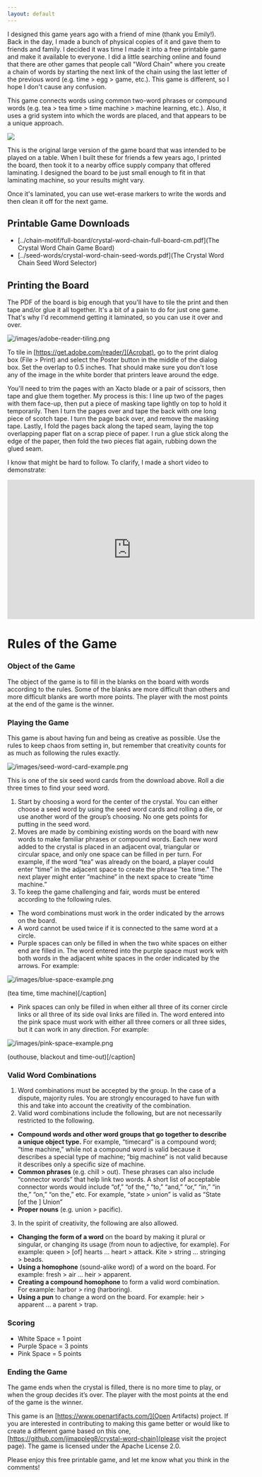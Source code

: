```yaml
---
layout: default
---
```


I designed this game years ago with a friend of mine (thank you Emily!). Back in the day, I made a bunch of physical copies of it and gave them to friends and family. I decided it was time I made it into a free printable game and make it available to everyone. I did a little searching online and found that there are other games that people call "Word Chain" where you create a chain of words by starting the next link of the chain using the last letter of the previous word (e.g. time &gt; egg &gt; game, etc.). This game is different, so I hope I don't cause any confusion.

This game connects words using common two-word phrases or compound words (e.g. tea &gt; tea time &gt; time machine &gt; machine learning, etc.). Also, it uses a grid system into which the words are placed, and that appears to be a unique approach.

![](/images/crystal-word-chain-full-board.png)

This is the original large version of the game board that was intended to be played on a table. When I built these for friends a few years ago, I printed the board, then took it to a nearby office supply company that offered laminating. I designed the board to be just small enough to fit in that laminating machine, so your results might vary.

Once it's laminated, you can use wet-erase markers to write the words and then clean it off for the next game.

## [](#printable-game-downloads)Printable Game Downloads

* [../chain-motif/full-board/crystal-word-chain-full-board-cm.pdf](The Crystal Word Chain Game Board)
* [../seed-words/crystal-word-chain-seed-words.pdf](The Crystal Word Chain Seed Word Selector)</a>

## [](#printing-the-board)Printing the Board

The PDF of the board is big enough that you'll have to tile the print and then tape and/or glue it all together. It's a bit of a pain to do for just one game. That's why I'd recommend getting it laminated, so you can use it over and over.

![/images/adobe-reader-tiling.png](/images/adobe-reader-tiling.png)

To tile in [https://get.adobe.com/reader/](Acrobat), go to the print dialog box (File &gt; Print) and select the Poster button in the middle of the dialog box. Set the overlap to 0.5 inches. That should make sure you don't lose any of the image in the white border that printers leave around the edge.

You'll need to trim the pages with an Xacto blade or a pair of scissors, then tape and glue them together. My process is this: I line up two of the pages with them face-up, then put a piece of masking tape lightly on top to hold it temporarily. Then I turn the pages over and tape the back with one long piece of scotch tape. I turn the page back over, and remove the masking tape. Lastly, I fold the pages back along the taped seam, laying the top overlapping paper flat on a scrap piece of paper. I run a glue stick along the edge of the paper, then fold the two pieces flat again, rubbing down the glued seam.

I know that might be hard to follow. To clarify, I made a short video to demonstrate:

<iframe width="560" height="315" src="https://www.youtube.com/embed/kqeqshk-fmQ?ecver=1" frameborder="0" allowfullscreen></iframe>

# [](#rules-of-the-game)Rules of the Game

### [](#object-of-the-game)Object of the Game

The object of the game is to fill in the blanks on the board with words according to the rules. Some of the blanks are more difficult than others and more difficult blanks are worth more points. The player with the most points at the end of the game is the winner.

### [](#playing-the-game)Playing the Game

This game is about having fun and being as creative as possible. Use the rules to keep chaos from setting in, but remember that creativity counts for as much as following the rules exactly.

![/images/seed-word-card-example.png](/images/seed-word-card-example.png)

This is one of the six seed word cards from the download above. Roll a die three times to find your seed word.

1. Start by choosing a word for the center of the crystal. You can either choose a seed word by using the seed word cards and rolling a die, or use another word of the group’s choosing. No one gets points for putting in the seed word.
2. Moves are made by combining existing words on the board with new words to make familiar phrases or compound words. Each new word added to the crystal is placed in an adjacent oval, triangular or circular space, and only one space can be filled in per turn. For example, if the word “tea” was already on the board, a player could enter “time” in the adjacent space to create the phrase “tea time.” The next player might enter “machine” in the next space to create “time machine.”
3. To keep the game challenging and fair, words must be entered according to the following rules.
  - The word combinations must work in the order indicated by the arrows on the board.
  - A word cannot be used twice if it is connected to the same word at a circle.
  - Purple spaces can only be filled in when the two white spaces on either end are filled in. The word entered into the purple space must work with both words in the adjacent white spaces in the order indicated by the arrows. For example:
  
  ![/images/blue-space-example.png](/images/blue-space-example.png)

  (tea time, time machine)[/caption]

  - Pink spaces can only be filled in when either all three of its corner circle links or all three of its side oval links are filled in. The word entered into the pink space must work with either all three corners or all three sides, but it can work in any direction. For example:

  ![/images/pink-space-example.png](/images/pink-space-example.png)

  (outhouse, blackout and time-out)[/caption]

### [](#valid-word-combinations)Valid Word Combinations

1. Word combinations must be accepted by the group. In the case of a dispute, majority rules. You are strongly encouraged to have fun with this and take into account the creativity of the combination.
2. Valid word combinations include the following, but are not necessarily restricted to the following.
  - **Compound words and other word groups that go together to describe a unique object type.** For example, “timecard” is a compound word; “time machine,” while not a compound word is valid because it describes a special type of machine; “big machine” is not valid because it describes only a specific size of machine.
  - **Common phrases** (e.g. chill &gt; out). These phrases can also include “connector words” that help link two words. A short list of acceptable connector words would include “of,” “of the,” “to,” “and,” “or,” “in,” “in the,” “on,” “on the,” etc.
For example, “state &gt; union” is valid as “State [of the ] Union”
  - **Proper nouns** (e.g. union &gt; pacific).
3. In the spirit of creativity, the following are also allowed.
  - **Changing the form of a word** on the board by making it plural or singular, or changing its usage (from noun to adjective, for example).
For example: queen &gt; [of] hearts … heart &gt; attack. Kite &gt; string … stringing &gt; beads.
  - **Using a homophone** (sound-alike word) of a word on the board.
For example: fresh &gt; air … heir &gt; apparent.
  - **Creating a compound homophone** to form a valid word combination.
For example: harbor &gt; ring (harboring).
  - **Using a pun** to change a word on the board.
For example: heir &gt; apparent … a parent &gt; trap.

### [](#scoring)Scoring

* White Space = 1 point
* Purple Space = 3 points
* Pink Space = 5 points

### [](#ending-the-game)Ending the Game

The game ends when the crystal is filled, there is no more time to play, or when the group decides it’s over. The player with the most points at the end of the game is the winner.

This game is an [https://www.openartifacts.com/](Open Artifacts) project. If you are interested in contributing to making this game better or would like to create a different game based on this one, [https://github.com/jimappleg8/crystal-word-chain](please visit the project page). The game is licensed under the Apache License 2.0.

Please enjoy this free printable game, and let me know what you think in the comments!
